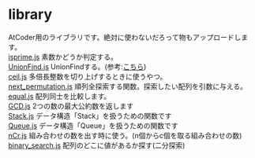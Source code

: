 # library
AtCoder用のライブラリです。絶対に使わないだろって物もアップロードします。  
[isprime.js](https://github.com/Thunder-Sky/library/blob/main/isprime.js) 素数かどうか判定する。  
[UnionFind.js](https://github.com/Thunder-Sky/library/blob/main/UnionFind.js) UnionFindする。(参考:[こちら](https://somachob.com/union-find/))  
[ceil.js](https://github.com/Thunder-Sky/library/blob/main/ceil.js) 多倍長整数を切り上げするときに使うやつ。  
[next_permutation.js](https://github.com/Thunder-Sky/library/blob/main/next_permutation.js) 順列全探索する関数。探索したい配列を引数に与える。  
[equal.js](https://github.com/Thunder-Sky/library/blob/main/equal.js) 配列同士を比較します。  
[GCD.js](https://github.com/Thunder-Sky/library/blob/main/GCD.js) 2つの数の最大公約数を返します  
[Stack.js](https://github.com/Thunder-Sky/library/blob/main/Stack.js) データ構造「Stack」を扱うための関数です  
[Queue.js](https://github.com/Thunder-Sky/library/blob/main/Stack.js) データ構造「Queue」を扱うための関数です  
[nCr.js](https://github.com/Thunder-Sky/library/blob/main/nCr.js) 組み合わせの数を出す時に使う。(n個からc個を取る組み合わせの数)  
[binary_search.js](https://github.com/Thunder-Sky/library/blob/main/binary_search.js) 配列のどこに値があるか探す(二分探索)
